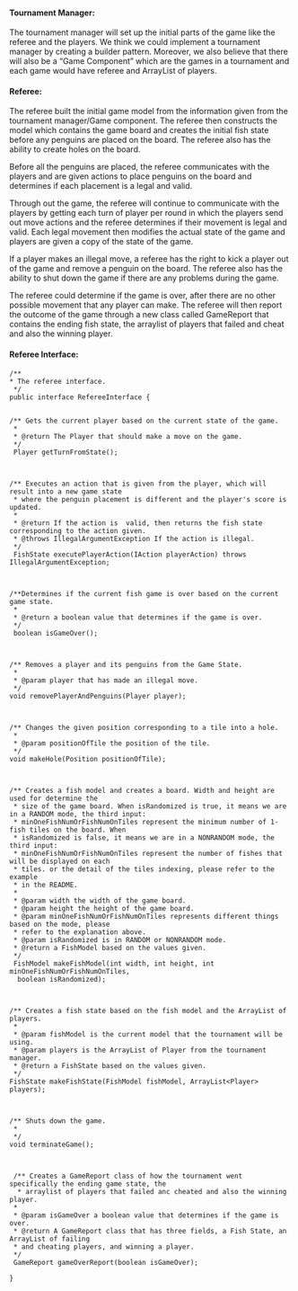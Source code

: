 #### Tournament Manager:
The tournament manager will set up the initial parts of the game like the referee and the players. We think we could implement a tournament manager by creating a builder pattern. Moreover, we also believe that there will also be a “Game Component” which are the games in a tournament and each game would have referee and ArrayList of players.

#### Referee:
The referee built the initial game model from the information given from the tournament manager/Game component. The referee then constructs the model which contains the game board and creates the initial fish state before any penguins are placed on the board. The referee also has the ability to create holes on the board.

Before all the penguins are placed, the referee communicates with the players and are given actions to place penguins on the board and determines if each placement is a legal and valid.

Through out the game, the referee will continue to communicate with the players by getting each turn of player per round in which the players send out move actions and the referee determines if their movement is legal and valid. Each legal movement then modifies the actual state of the game and players are given a copy of the state of the game.

If a player makes an illegal move, a referee has the right to kick a player out of the game and remove a penguin on the board. The referee also has the ability to shut down the game if there are any problems during the game. 

The referee could determine if the game is over, after there are no other possible movement that any player can make. The referee will then report the outcome of the game through a new class called GameReport that contains the ending fish state, the arraylist of players that failed and cheat and also the winning player.

#### Referee Interface:

    /**
    * The referee interface.
     */
    public interface RefereeInterface {


    /** Gets the current player based on the current state of the game.
     *
     * @return The Player that should make a move on the game.
     */
     Player getTurnFromState();



    /** Executes an action that is given from the player, which will result into a new game state
     * where the penguin placement is different and the player's score is updated.
     *
     * @return If the action is  valid, then returns the fish state corresponding to the action given.
     * @throws IllegalArgumentException If the action is illegal.
     */
     FishState executePlayerAction(IAction playerAction) throws IllegalArgumentException;



    /**Determines if the current fish game is over based on the current game state.
     *
     * @return a boolean value that determines if the game is over.
     */
     boolean isGameOver();



    /** Removes a player and its penguins from the Game State.
     *
     * @param player that has made an illegal move.
     */
    void removePlayerAndPenguins(Player player);



    /** Changes the given position corresponding to a tile into a hole.
     *
     * @param positionOfTile the position of the tile.
     */
    void makeHole(Position positionOfTile);



    /** Creates a fish model and creates a board. Width and height are used for determine the
     * size of the game board. When isRandomized is true, it means we are in a RANDOM mode, the third input:
     * minOneFishNumOrFishNumOnTiles represent the minimum number of 1-fish tiles on the board. When
     * isRandomized is false, it means we are in a NONRANDOM mode, the third input:
     * minOneFishNumOrFishNumOnTiles represent the number of fishes that will be displayed on each
     * tiles. or the detail of the tiles indexing, please refer to the example
     * in the README.
     *
     * @param width the width of the game board.
     * @param height the height of the game board.
     * @param minOneFishNumOrFishNumOnTiles represents different things based on the mode, please
     * refer to the explanation above.
     * @param isRandomized is in RANDOM or NONRANDOM mode.
     * @return a FishModel based on the values given.
     */
     FishModel makeFishModel(int width, int height, int minOneFishNumOrFishNumOnTiles,
      boolean isRandomized);



    /** Creates a fish state based on the fish model and the ArrayList of players.
     *
     * @param fishModel is the current model that the tournament will be using.
     * @param players is the ArrayList of Player from the tournament manager.
     * @return a FishState based on the values given.
     */
    FishState makeFishState(FishModel fishModel, ArrayList<Player> players);



    /** Shuts down the game.
     *
     */
    void terminateGame();



     /** Creates a GameReport class of how the tournament went specifically the ending game state, the
      * arraylist of players that failed anc cheated and also the winning player.
     *
     * @param isGameOver a boolean value that determines if the game is over.
     * @return A GameReport class that has three fields, a Fish State, an ArrayList of failing
     * and cheating players, and winning a player.
     */
     GameReport gameOverReport(boolean isGameOver);

    }
